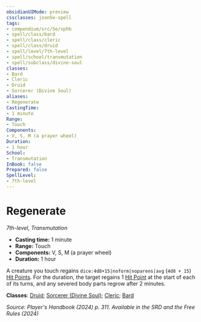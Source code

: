 ```yaml
---
obsidianUIMode: preview
cssclasses: json5e-spell
tags:
- compendium/src/5e/xphb
- spell/class/bard
- spell/class/cleric
- spell/class/druid
- spell/level/7th-level
- spell/school/transmutation
- spell/subclass/divine-soul
classes:
- Bard
- Cleric
- Druid
- Sorcerer (Divine Soul)
aliases:
- Regenerate
CastingTime: 
- 1 minute
Range:
- Touch
Components:
- V, S, M (a prayer wheel)
Duration:
- 1 hour
School:
- Transmutation
InBook: false
Prepared: false
SpellLevel:
- 7th-level
---
```

# Regenerate
*7th-level, Transmutation*  


- **Casting time:** 1 minute
- **Range:** Touch
- **Components:** V, S, M (a prayer wheel)
- **Duration:** 1 hour

A creature you touch regains `dice:4d8+15|noform|noparens|avg` (`4d8 + 15`) [Hit Points](/3-Mechanics/CLI/variant-rules/hit-points-xphb.md). For the duration, the target regains 1 [Hit Point](/3-Mechanics/CLI/variant-rules/hit-points-xphb.md) at the start of each of its turns, and any severed body parts regrow after 2 minutes.

**Classes**: [Druid](/3-Mechanics/CLI/lists/list-spells-classes-druid.md); [Sorcerer (Divine Soul)](/3-Mechanics/CLI/lists/list-spells-classes-divine-soul-xge.md "subclass=XGE;class=XPHB"); [Cleric](/3-Mechanics/CLI/lists/list-spells-classes-cleric.md); [Bard](/3-Mechanics/CLI/lists/list-spells-classes-bard.md)

*Source: Player's Handbook (2024) p. 311. Available in the <span title='Systems Reference Document (5.2)'>SRD</span> and the Free Rules (2024)*